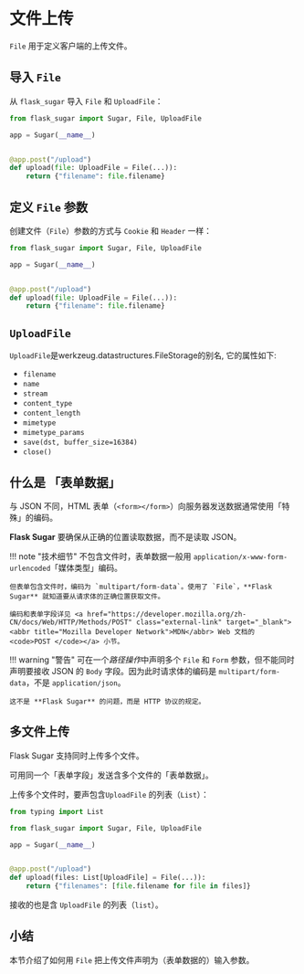 # 文件上传

`File` 用于定义客户端的上传文件。

## 导入 `File`

从 `flask_sugar` 导入 `File` 和 `UploadFile`：

```Python hl_lines="1"
from flask_sugar import Sugar, File, UploadFile

app = Sugar(__name__)


@app.post("/upload")
def upload(file: UploadFile = File(...)):
    return {"filename": file.filename}
```

## 定义 `File` 参数

创建文件（`File`）参数的方式与 `Cookie` 和 `Header` 一样：

```Python hl_lines="7"
from flask_sugar import Sugar, File, UploadFile

app = Sugar(__name__)


@app.post("/upload")
def upload(file: UploadFile = File(...)):
    return {"filename": file.filename}
```

## `UploadFile`

`UploadFile`是werkzeug.datastructures.FileStorage的别名, 它的属性如下:

* `filename`
* `name`
* `stream`
* `content_type`
* `content_length`
* `mimetype`
* `mimetype_params`
* `save(dst, buffer_size=16384)`
* `close()`

## 什么是 「表单数据」

与 JSON 不同，HTML 表单（`<form></form>`）向服务器发送数据通常使用「特殊」的编码。

**Flask Sugar** 要确保从正确的位置读取数据，而不是读取 JSON。

!!! note "技术细节"
    不包含文件时，表单数据一般用 `application/x-www-form-urlencoded`「媒体类型」编码。

    但表单包含文件时，编码为 `multipart/form-data`。使用了 `File`，**Flask Sugar** 就知道要从请求体的正确位置获取文件。
    
    编码和表单字段详见 <a href="https://developer.mozilla.org/zh-CN/docs/Web/HTTP/Methods/POST" class="external-link" target="_blank"><abbr title="Mozilla Developer Network">MDN</abbr> Web 文档的 <code>POST </code></a> 小节。

!!! warning "警告"
    可在一个*路径操作*中声明多个 `File` 和 `Form` 参数，但不能同时声明要接收 JSON 的 `Body` 字段。因为此时请求体的编码是 `multipart/form-data`，不是 `application/json`。

    这不是 **Flask Sugar** 的问题，而是 HTTP 协议的规定。

## 多文件上传

Flask Sugar 支持同时上传多个文件。

可用同一个「表单字段」发送含多个文件的「表单数据」。

上传多个文件时，要声包含`UploadFile` 的列表（`List`）：

```Python hl_lines="9"
from typing import List

from flask_sugar import Sugar, File, UploadFile

app = Sugar(__name__)


@app.post("/upload")
def upload(files: List[UploadFile] = File(...)):
    return {"filenames": [file.filename for file in files]}
```

接收的也是含 `UploadFile` 的列表（`list`）。

## 小结

本节介绍了如何用 `File` 把上传文件声明为（表单数据的）输入参数。

